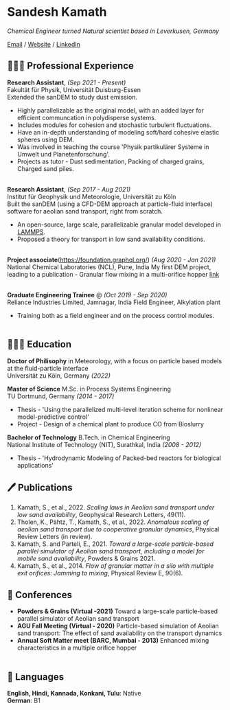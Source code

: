 # Sandesh Kamath

_Chemical Engineer turned Natural scientist based in Leverkusen, Germany_ <br>

[Email](mailto:sandeshkamath4sk@gmail.com) / [Website](https://sandkam.github.io/) / [LinkedIn](https://www.linkedin.com/in/sandesh-kamath-53795124/)

## 👩🏼‍💻 Professional Experience

**Research Assistant**, _(Sep 2021 - Present)_ <br>
Fakultät für Physik, Universität Duisburg-Essen <br>
Extended the sanDEM to study dust emission.
  - Highly parallelizable as the original model, with an added layer for efficient communcation in polydisperse systems.
  - Includes modules for cohesion and stochastic turbulent fluctuations.
  - Have an in-depth understanding of modeling soft/hard cohesive elastic spheres using DEM.
  - Was involved in teaching the course 'Physik partikulärer Systeme in Umwelt und Planetenforschung'.
  - Projects as tutor - Dust sedimentation, Packing of charged grains, Charged sand piles.
<br><br>

**Research Assistant**, _(Sep 2017 - Aug 2021)_ <br>
Institut für Geophysik und Meteorologie, Universität zu Köln <br>
Built the sanDEM (using a CFD-DEM approach at particle-fluid interface) software for aeolian sand transport, right from scratch.
  - An open-source, large scale, parallelizable granular model developed in [LAMMPS](https://www.lammps.org/).
  - Proposed a theory for transport in low sand availability conditions.
<br><br>

**Project associate**(https://foundation.graphql.org/) _(Aug 2020 - Jan 2021)_ <br>
National Chemical Laboratories (NCL), Pune, India
My first DEM project, leading to a publication - Granular flow mixing in a multi-orifice hopper [link](https://journals.aps.org/pre/abstract/10.1103/PhysRevE.90.062206)
<br><br>

**Graduate Engineering Trainee** @ _(Oct 2019 - Sep 2020)_ <br>
Reliance Industries Limited, Jamnagar, India
Field Engineer, Alkylation plant
  - Training both as a field engineer and on the process control modules.
    <br><br>
    
## 👩🏼‍🎓 Education

**Doctor of Philisophy** in Meteorology, with a focus on particle based models at the fluid-particle interface<br>
Universität zu Köln, Germany _(2022)_ <br>

**Master of Science** M.Sc. in Process Systems Engineering<br>
TU Dortmund, Germany _(2014 - 2017)_
  - Thesis - 'Using the parallelized multi-level iteration scheme for nonlinear model-predictive control'
  - Project - Design of a chemical plant to produce CO from Bioslurry

**Bachelor of Technology** B.Tech. in Chemical Engineering<br>
National Institute of Technology (NIT), Surathkal, India _(2008 - 2012)_
  - Thesis - 'Hydrodynamic Modeling of Packed-bed reactors for biological applications'

## 🖊️ Publications
<ol>
							<li> Kamath, S., et al., 2022. <em>Scaling laws in Aeolian sand transport under low sand availability</em>, Geophysical Research Letters, 49(11).</li>
							<li> Tholen, K., Pähtz, T., Kamath, S., et al., 2022. <em>Anomalous scaling of aeolian sand transport due to cooperative granular dynamics</em>, Physical Review Letters (in review).</li>
							<li> Kamath, S. and Parteli, E., 2021. <em>Toward a large-scale particle-based parallel simulator of Aeolian sand transport, including a model for mobile sand availability</em>, Powders & Grains 2021. </li>
							<li> Kamath, S., et al., 2014. <em>Flow of granular matter in a silo with multiple exit orifices: Jamming to mixing</em>, Physical Review E, 90(6). </li>
						</ol>

## 🎤 Conferences
- **Powders & Grains (Virtual -2021)** Toward a large-scale particle-based parallel simulator of Aeolian sand transport<br>
- **AGU Fall Meeting (Virtual - 2020)** Particle-based simulation of Aeolian sand transport: The effect of sand availability on the transport dynamics<br>
- **Annual Soft Matter meet (BARC, Mumbai - 2013)** Enhanced mixing characteristics in a multiple orifice hopper
<br> <br>


## 💬 Languages
**English, Hindi, Kannada, Konkani, Tulu**: Native <br>
**German**: B1
<br><br>
